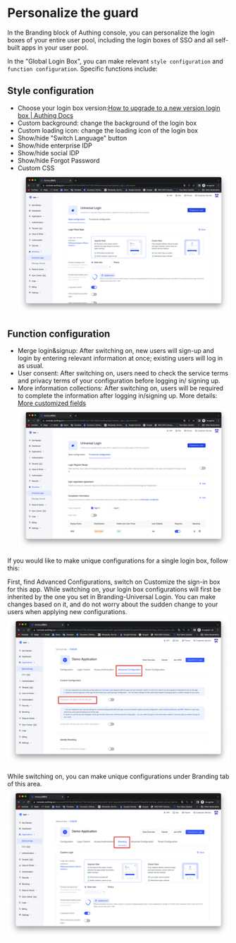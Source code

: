 # Personalize the guard

<LastUpdated/>

In the Branding block of Authing console, you can personalize the login boxes of your entire user pool, including the login boxes of SSO and all self-built apps in your user pool.

In the "Global Login Box", you can make relevant `style configuration` and `function configuration`. Specific functions include:

## Style configuration

- Choose your login box version:[How to upgrade to a new version login box | Authing Docs](/reference/guard/console-migrate.md)
- Custom background: change the background of the login box
- Custom loading icon: change the loading icon of the login box
- Show/hide "Switch Language" button
- Show/hide enterprise IDP
- Show/hide social IDP
- Show/hide Forgot Password
- Custom CSS
  ![](../images/guard-en-branding.png)

## Function configuration

- Merge login&signup: After switching on, new users will sign-up and login by entering relevant information at once; existing users will log in as usual.
- User consent: After switching on, users need to check the service terms and privacy terms of your configuration before logging in/ signing up.
- More information collections: After switching on, users will be required to complete the information after logging in/signing up. More details: [More customized fields](/guides/users/user-defined-field/)
  ![](../images/guard-en-branding2.png)

If you would like to make unique configurations for a single login box, follow this:

First, find Advanced Configurations, switch on Customize the sign-in box for this app.
While switching on, your login box configurations will first be inherited by the one you set in Branding-Universal Login. You can make changes based on it, and do not worry about the sudden change to your users when applying new configurations.
![](../images/guard-en-branding3.png)

While switching on, you can make unique configurations under Branding tab of this area.
![](../images/guard-en-branding4.png)
